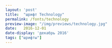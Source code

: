 ```yaml
---
layout: 'post'
title:  "шрифт Technology"
permalink: /fonts/technology
preview-image: "/img/previews/technology.jpg"
date:   2016-12-01
date-display: 'декабрь 2016'
tags: ["шрифты"] 
---
```

